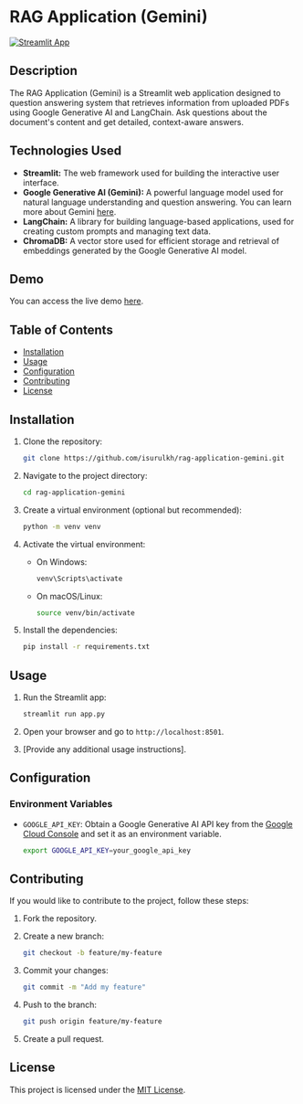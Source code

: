 # RAG Application (Gemini)

[![Streamlit App](https://static.streamlit.io/badges/streamlit_badge_black_white.svg)](https://share.streamlit.io/isurulkh/rag-application-gemini/main/app.py)

## Description

The RAG Application (Gemini) is a Streamlit web application designed to question answering system that retrieves information from uploaded PDFs using Google Generative AI and LangChain. Ask questions about the document's content and get detailed, context-aware answers.

## Technologies Used

- **Streamlit:** The web framework used for building the interactive user interface.
- **Google Generative AI (Gemini):** A powerful language model used for natural language understanding and question answering. You can learn more about Gemini [here](https://deepmind.google/technologies/gemini/#introduction).
- **LangChain:** A library for building language-based applications, used for creating custom prompts and managing text data.
- **ChromaDB:** A vector store used for efficient storage and retrieval of embeddings generated by the Google Generative AI model.

## Demo

You can access the live demo [here](https://share.streamlit.io/isurulkh/rag-application-gemini/main/app.py).

## Table of Contents

- [Installation](#installation)
- [Usage](#usage)
- [Configuration](#configuration)
- [Contributing](#contributing)
- [License](#license)

## Installation

1. Clone the repository:

    ```bash
    git clone https://github.com/isurulkh/rag-application-gemini.git
    ```

2. Navigate to the project directory:

    ```bash
    cd rag-application-gemini
    ```

3. Create a virtual environment (optional but recommended):

    ```bash
    python -m venv venv
    ```

4. Activate the virtual environment:

    - On Windows:

        ```bash
        venv\Scripts\activate
        ```

    - On macOS/Linux:

        ```bash
        source venv/bin/activate
        ```

5. Install the dependencies:

    ```bash
    pip install -r requirements.txt
    ```

## Usage

1. Run the Streamlit app:

    ```bash
    streamlit run app.py
    ```

2. Open your browser and go to `http://localhost:8501`.

3. [Provide any additional usage instructions].

## Configuration

### Environment Variables

- `GOOGLE_API_KEY`: Obtain a Google Generative AI API key from the [Google Cloud Console](https://console.cloud.google.com/) and set it as an environment variable.

    ```bash
    export GOOGLE_API_KEY=your_google_api_key
    ```

## Contributing

If you would like to contribute to the project, follow these steps:

1. Fork the repository.
2. Create a new branch:

    ```bash
    git checkout -b feature/my-feature
    ```

3. Commit your changes:

    ```bash
    git commit -m "Add my feature"
    ```

4. Push to the branch:

    ```bash
    git push origin feature/my-feature
    ```

5. Create a pull request.

## License

This project is licensed under the [MIT License](LICENSE).
